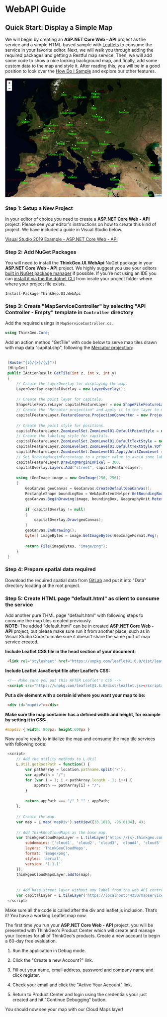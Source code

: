 # WebAPI Guide

## Quick Start: Display a Simple Map

We will begin by creating an **ASP.NET Core Web - API** project as the service and a simple HTML-based sample with [Leaflets](https://leafletjs.com/) to consume the service in your favorite editor. Next, we will walk you through adding the required packages and getting a Restful map service.  Then, we will add some code to show a nice looking background map, and finally, add some custom data to the map and style it.  After reading this, you will be in a good position to look over the [How Do I Sample](samples/web-api) and explore our other features.

![alt text](assets/quickstart_webmaps_webapi_screenshot.png "Simple Map")

### Step 1: Setup a New Project

In your editor of choice you need to create a **ASP.NET Core Web - API** project.  Please see your editor's instructions on how to create this kind of project.  We have included a guide in Visual Studio below.

[Visual Studio 2019 Example - ASP.NET Core Web - API](https://docs.microsoft.com/en-us/aspnet/core/tutorials/first-web-api?view=aspnetcore-3.1&tabs=visual-studio)

### Step 2: Add NuGet Packages

You will need to install the **ThinkGeo.UI.WebApi** NuGet package in your **ASP.NET Core Web - API** project.  We highly suggest you use your editors [built in NuGet package manager](https://docs.microsoft.com/en-us/nuget/quickstart/) if possible.  If you're not using an IDE you can [install it via the the dotnet CLI](https://docs.microsoft.com/en-us/nuget/consume-packages/install-use-packages-dotnet-cli) from inside your project folder where where your project file exists.


```shell
Install-Package ThinkGeo.UI.WebApi
```

### Step 3: Create "MapServiceController" by selecting "API Controller - Empty" template in `Controller` directory

Add the required usings in `MapServiceController.cs`.

```csharp
using ThinkGeo.Core;
```

Add an action method "GetTile" with code below to serve map tiles drawn with map data "capital.shp", following the [Mercator projection](https://en.wikipedia.org/wiki/Mercator_projection):

```csharp

 [Route("{z}/{x}/{y}")]
 [HttpGet]
 public IActionResult GetTile(int z, int x, int y)
 {
     // Create the LayerOverlay for displaying the map.
     LayerOverlay capitalOverlay = new LayerOverlay();

     // Create the point layer for capitals.
     ShapeFileFeatureLayer capitalFeatureLayer = new ShapeFileFeatureLayer(Path.Combine(AppContext.BaseDirectory, "../../../Data/capital.shp"));
     // Create the "Mercator projection" and apply it to the layer to match the background street map.
     capitalFeatureLayer.FeatureSource.ProjectionConverter = new ProjectionConverter(Projection.GetWgs84ProjString(), Projection.GetSphericalMercatorProjString());

     // Create the point style for positions.
     capitalFeatureLayer.ZoomLevelSet.ZoomLevel01.DefaultPointStyle = new PointStyle(PointSymbolType.Circle, 4, new GeoSolidBrush(GeoColor.FromHtml("#21FF00")), new GeoPen(GeoColor.FromHtml("#ffffff"), 1));
     // Create the labeling style for capitals.
     capitalFeatureLayer.ZoomLevelSet.ZoomLevel01.DefaultTextStyle = new TextStyle("CITY_NAME", new GeoFont("Arial", 14), new GeoSolidBrush(GeoColor.FromHtml("#21FF00")));
     capitalFeatureLayer.ZoomLevelSet.ZoomLevel01.DefaultTextStyle.YOffsetInPixel = 5;
     capitalFeatureLayer.ZoomLevelSet.ZoomLevel01.ApplyUntilZoomLevel = ApplyUntilZoomLevel.Level20;
     // Set DrawingMarginPercentage to a proper value to avoid some labels are cut-off
     capitalFeatureLayer.DrawingMarginInPixel = 300;
     capitalOverlay.Layers.Add("street", capitalFeatureLayer);

     using (GeoImage image = new GeoImage(256, 256))
     {
         GeoCanvas geoCanvas = GeoCanvas.CreateDefaultGeoCanvas();
         RectangleShape boundingBox = WebApiExtentHelper.GetBoundingBoxForXyz(x, y, z, GeographyUnit.Meter);
         geoCanvas.BeginDrawing(image, boundingBox, GeographyUnit.Meter);

         if (capitalOverlay != null)
         {
             capitalOverlay.Draw(geoCanvas);
         }
         geoCanvas.EndDrawing();
         byte[] imageBytes = image.GetImageBytes(GeoImageFormat.Png);

         return File(imageBytes, "image/png");
     }
 }
```

### Step 4: Prepare spatial data required

Download the required spatial data from [GitLab](/samples/data) and put it into "Data" directory locating at the root project.

### Step 5: Create HTML page "default.html" as client to consume the service

Add another pure THML page "default.html" with following steps to consume the map tiles created previously.  
**NOTE:** The added "default.html" can be in created **ASP.NET Core Web - API** project, but please make sure run it from another place, such as in Visual Studio Code to make sure it doesn't share the same port of map service created. 

 **Include Leaflet CSS file in the head section of your document:**
```html
 <link rel="stylesheet" href="https://unpkg.com/leaflet@1.6.0/dist/leaflet.css" />
```

**Include Leaflet JavaScript file after Leaflet’s CSS:**
```html
 <!-- Make sure you put this AFTER Leaflet's CSS -->
 <script src="https://unpkg.com/leaflet@1.6.0/dist/leaflet.js></script>
```

**Put a div element with a certain id where you want your map to be:**
```html
 <div id="mapdiv"></div>
```

**Make sure the map container has a defined width and height, for example by setting it in CSS:**
```css
#mapdiv { width: 800px; height:600px }
```

Now you’re ready to initialize the map and consume the map tile services with following code:

```javascript
 <script>
     // Add the utility methods to L.Util
     L.Util.getRootPath = function() {
         var pathArray = location.pathname.split('/');
         var appPath = "/";
         for (var i = 1; i < pathArray.length - 1; i++) {
             appPath += pathArray[i] + "/";
         }

         return appPath === "/" ? "" : appPath;
     };

     // Create the map.
     var map = L.map('mapDiv').setView([33.1010, -96.8134], 4);

     // Add ThinkGeoCloudMaps as the base map.
     var thinkgeoCloudMapsLayer = L.tileLayer('https://{s}.thinkgeo.com/api/v1/maps/raster/aerial/x1/3857/512/{z}/{x}/{y}.jpeg?apikey=f0wKmeZbBogWJ0PuG6wzLovWGvXaQm4-Ke90LclWFDI~', {
         subdomains: ['cloud1', 'cloud2', 'cloud3', 'cloud4', 'cloud5', 'cloud6'],
         layers: 'ThinkGeoCloudMaps',
         format: 'image/png',
         styles: 'aerial',
         version: '1.1.1'
     });
     thinkgeoCloudMapsLayer.addTo(map);


     // Add base street layer without any label from the web API controller of this Project.
     var capitalLayer = L.tileLayer('https://localhost:44350/mapservice/{z}/{x}/{y}').addTo(map);
 </script>
```

Make sure all the code is called after the div and leaflet.js inclusion. That’s it! You have a working Leaflet map now.


The first time you run your **ASP.NET Core Web - API** project, you will be presented with ThinkGeo's Product Center which will create and manage your licenses for all of ThinkGeo's products. Create a new account to begin a 60-day free evaluation.

1. Run the application in Debug mode.

1. Click the "Create a new Account?" link.

1. Fill out your name, email address, password and company name and click register.

1. Check your email and click the "Active Your Account" link.

1. Return to Product Center and login using the credentials your just created and hit "Continue Debugging" button.

You should now see your map with our Cloud Maps layer!
